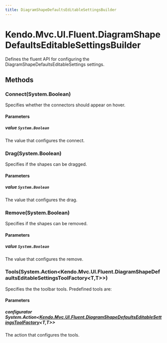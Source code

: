 ```yaml
---
title: DiagramShapeDefaultsEditableSettingsBuilder
---
```


# Kendo.Mvc.UI.Fluent.DiagramShapeDefaultsEditableSettingsBuilder
Defines the fluent API for configuring the DiagramShapeDefaultsEditableSettings settings.




## Methods


### Connect(System.Boolean)
Specifies whether the connectors should appear on hover.


#### Parameters

##### value `System.Boolean`
The value that configures the connect.





### Drag(System.Boolean)
Specifies if the shapes can be dragged.


#### Parameters

##### value `System.Boolean`
The value that configures the drag.





### Remove(System.Boolean)
Specifies if the shapes can be removed.


#### Parameters

##### value `System.Boolean`
The value that configures the remove.





### Tools(System.Action\<Kendo.Mvc.UI.Fluent.DiagramShapeDefaultsEditableSettingsToolFactory\<T,T\>\>)
Specifies the the toolbar tools. Predefined tools are:


#### Parameters

##### configurator System.Action<[Kendo.Mvc.UI.Fluent.DiagramShapeDefaultsEditableSettingsToolFactory](/api/aspnet-mvc/Kendo.Mvc.UI.Fluent/DiagramShapeDefaultsEditableSettingsToolFactory)<T,T>>
The action that configures the tools.






